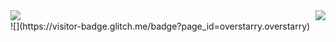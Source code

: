 <img align="left" src="https://github-readme-stats.vercel.app/api/top-langs/?username=overstarry&layout=compact" />

<img align="right" src="https://github-readme-stats.vercel.app/api?username=overstarry&show_icons=true&icon_color=805AD5&hide_title=true&theme=radical" />


<br />
![](https://visitor-badge.glitch.me/badge?page_id=overstarry.overstarry)

